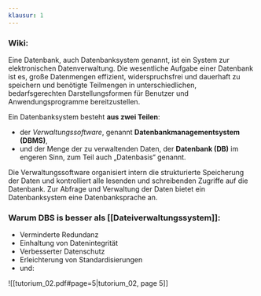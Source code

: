 ```yaml
---
klausur: 1
---
```

### Wiki:

Eine Datenbank, auch Datenbanksystem genannt, ist ein System zur elektronischen Datenverwaltung. Die wesentliche Aufgabe einer Datenbank ist es, große Datenmengen effizient, widerspruchsfrei und dauerhaft zu speichern und benötigte Teilmengen in unterschiedlichen, bedarfsgerechten Darstellungsformen für Benutzer und Anwendungsprogramme bereitzustellen.

Ein Datenbanksystem besteht **aus zwei Teilen**: 
- der *Verwaltungssoftware*, genannt **Datenbankmanagementsystem (DBMS)**, 
- und der Menge der zu verwaltenden Daten, der **Datenbank (DB)** im engeren Sinn, zum Teil auch „Datenbasis“ genannt. 

Die Verwaltungssoftware organisiert intern die strukturierte Speicherung der Daten und kontrolliert alle lesenden und schreibenden Zugriffe auf die Datenbank. Zur Abfrage und Verwaltung der Daten bietet ein Datenbanksystem eine Datenbanksprache an.

### Warum DBS is besser als [[Dateiverwaltungssystem]]:
- Verminderte Redundanz
- Einhaltung von Datenintegrität 
- Verbesserter Datenschutz 
- Erleichterung von Standardisierungen
- und:

![[tutorium_02.pdf#page=5|tutorium_02, page 5]]